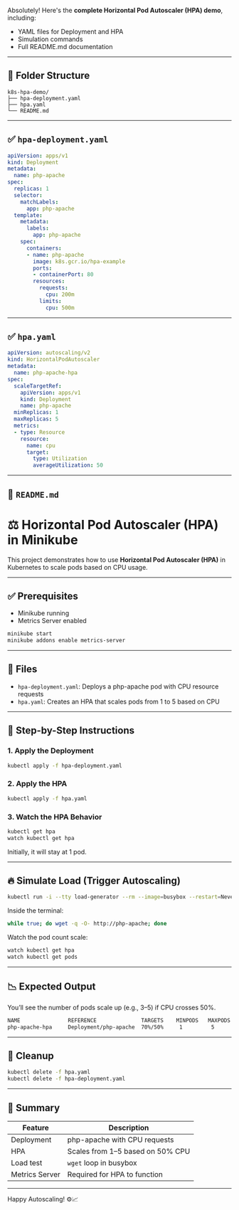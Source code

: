 Absolutely! Here's the **complete Horizontal Pod Autoscaler (HPA) demo**, including:

* YAML files for Deployment and HPA
* Simulation commands
* Full README.md documentation

---

## 📁 Folder Structure

```
k8s-hpa-demo/
├── hpa-deployment.yaml
├── hpa.yaml
└── README.md
```

---

## ✅ `hpa-deployment.yaml`

```yaml
apiVersion: apps/v1
kind: Deployment
metadata:
  name: php-apache
spec:
  replicas: 1
  selector:
    matchLabels:
      app: php-apache
  template:
    metadata:
      labels:
        app: php-apache
    spec:
      containers:
      - name: php-apache
        image: k8s.gcr.io/hpa-example
        ports:
        - containerPort: 80
        resources:
          requests:
            cpu: 200m
          limits:
            cpu: 500m
```

---

## ✅ `hpa.yaml`

```yaml
apiVersion: autoscaling/v2
kind: HorizontalPodAutoscaler
metadata:
  name: php-apache-hpa
spec:
  scaleTargetRef:
    apiVersion: apps/v1
    kind: Deployment
    name: php-apache
  minReplicas: 1
  maxReplicas: 5
  metrics:
  - type: Resource
    resource:
      name: cpu
      target:
        type: Utilization
        averageUtilization: 50
```

---

## 📖 `README.md`


# ⚖️ Horizontal Pod Autoscaler (HPA) in Minikube

This project demonstrates how to use **Horizontal Pod Autoscaler (HPA)** in Kubernetes to scale pods based on CPU usage.

---

## ✅ Prerequisites

- Minikube running
- Metrics Server enabled

```bash
minikube start
minikube addons enable metrics-server
````

---

## 📁 Files

* `hpa-deployment.yaml`: Deploys a php-apache pod with CPU resource requests
* `hpa.yaml`: Creates an HPA that scales pods from 1 to 5 based on CPU

---

## 🚀 Step-by-Step Instructions

### 1. Apply the Deployment

```bash
kubectl apply -f hpa-deployment.yaml
```

### 2. Apply the HPA

```bash
kubectl apply -f hpa.yaml
```

### 3. Watch the HPA Behavior

```bash
kubectl get hpa
watch kubectl get hpa
```

Initially, it will stay at 1 pod.

---

## 🔥 Simulate Load (Trigger Autoscaling)

```bash
kubectl run -i --tty load-generator --rm --image=busybox --restart=Never -- /bin/sh
```

Inside the terminal:

```sh
while true; do wget -q -O- http://php-apache; done
```

Watch the pod count scale:

```bash
watch kubectl get hpa
watch kubectl get pods
```

---

## 📉 Expected Output

You’ll see the number of pods scale up (e.g., 3–5) if CPU crosses 50%.

```bash
NAME               REFERENCE              TARGETS    MINPODS   MAXPODS   REPLICAS
php-apache-hpa     Deployment/php-apache  70%/50%     1         5         4
```

---

## 🧹 Cleanup

```bash
kubectl delete -f hpa.yaml
kubectl delete -f hpa-deployment.yaml
```

---

## 📌 Summary

| Feature        | Description                      |
| -------------- | -------------------------------- |
| Deployment     | php-apache with CPU requests     |
| HPA            | Scales from 1–5 based on 50% CPU |
| Load test      | `wget` loop in busybox           |
| Metrics Server | Required for HPA to function     |

---

Happy Autoscaling! ⚙️📈


